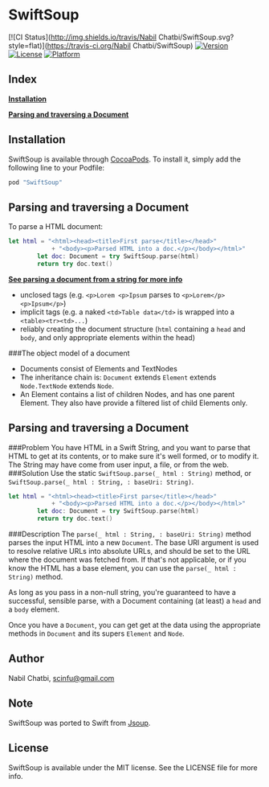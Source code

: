 # SwiftSoup

[![CI Status](http://img.shields.io/travis/Nabil Chatbi/SwiftSoup.svg?style=flat)](https://travis-ci.org/Nabil Chatbi/SwiftSoup)
[![Version](https://img.shields.io/cocoapods/v/SwiftSoup.svg?style=flat)](http://cocoapods.org/pods/SwiftSoup)
[![License](https://img.shields.io/cocoapods/l/SwiftSoup.svg?style=flat)](http://cocoapods.org/pods/SwiftSoup)
[![Platform](https://img.shields.io/cocoapods/p/SwiftSoup.svg?style=flat)](http://cocoapods.org/pods/SwiftSoup)

## Index
[**Installation**](#installation-pane)

[**Parsing and traversing a Document**](#parse-html-document-pane)



## <a name="installation-pane"></a> Installation

SwiftSoup is available through [CocoaPods](http://cocoapods.org). To install
it, simply add the following line to your Podfile:

```ruby
pod "SwiftSoup"
```


## <a name="parse-html-document-pane"></a>Parsing and traversing a Document

To parse a HTML document:

```swift
let html = "<html><head><title>First parse</title></head>"
			+ "<body><p>Parsed HTML into a doc.</p></body></html>"
		let doc: Document = try SwiftSoup.parse(html)
		return try doc.text()
```
[**See parsing a document from a string for more info**](#parse-document-from-string-palne)

*   unclosed tags (e.g. `<p>Lorem <p>Ipsum` parses to `<p>Lorem</p> <p>Ipsum</p>`)
*   implicit tags (e.g. a naked `<td>Table data</td>` is wrapped into a `<table><tr><td>...`)
*  reliably creating the document structure (`html` containing a `head` and `body`, and only appropriate elements within the head)


###The object model of a document
* Documents consist of Elements and TextNodes
* The inheritance chain is: `Document` extends `Element` extends `Node.TextNode` extends `Node`.
* An Element contains a list of children Nodes, and has one parent Element. They also have provide a filtered list of child Elements only.


## <a name="parse-document-from-string-palne"></a>Parsing and traversing a Document
###Problem
You have HTML in a Swift String, and you want to parse that HTML to get at its contents, or to make sure it's well formed, or to modify it. The String may have come from user input, a file, or from the web.
###Solution
Use the static `SwiftSoup.parse(_ html : String)` method, or `SwiftSoup.parse(_ html : String, : baseUri: String)`.

```swift
let html = "<html><head><title>First parse</title></head>"
			+ "<body><p>Parsed HTML into a doc.</p></body></html>"
		let doc: Document = try SwiftSoup.parse(html)
		return try doc.text()
```

###Description
The `parse(_ html : String, : baseUri: String)` method parses the input HTML into a new `Document`. The base URI argument is used to resolve relative URLs into absolute URLs, and should be set to the URL where the document was fetched from. If that's not applicable, or if you know the HTML has a base element, you can use the `parse(_ html : String)` method.

As long as you pass in a non-null string, you're guaranteed to have a successful, sensible parse, with a Document containing (at least) a `head` and a `body` element.

Once you have a `Document`, you can get get at the data using the appropriate methods in `Document` and its supers `Element` and `Node`.



## Author

Nabil Chatbi, scinfu@gmail.com

## Note
SwiftSoup was ported to Swift from [Jsoup](https://jsoup.org/).

## License

SwiftSoup is available under the MIT license. See the LICENSE file for more info.
